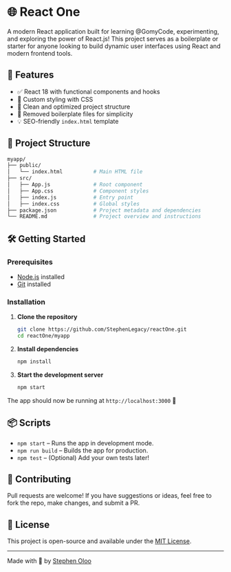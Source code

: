 
# 🌐 React One

A modern React application built for learning @GomyCode, experimenting, and exploring the power of React.js! This project serves as a boilerplate or starter for anyone looking to build dynamic user interfaces using React and modern frontend tools.

## 🚀 Features

- ✅ React 18 with functional components and hooks
- 🎨 Custom styling with CSS
- 🧹 Clean and optimized project structure
- 📁 Removed boilerplate files for simplicity
- 💡 SEO-friendly `index.html` template

## 📂 Project Structure

```bash
myapp/
├── public/
│   └── index.html          # Main HTML file
├── src/
│   ├── App.js              # Root component
│   ├── App.css             # Component styles
│   ├── index.js            # Entry point
│   ├── index.css           # Global styles
├── package.json            # Project metadata and dependencies
└── README.md               # Project overview and instructions
```

## 🛠️ Getting Started

### Prerequisites

- [Node.js](https://nodejs.org/) installed
- [Git](https://git-scm.com/) installed

### Installation

1. **Clone the repository**
   ```bash
   git clone https://github.com/StephenLegacy/reactOne.git
   cd reactOne/myapp
   ```

2. **Install dependencies**
   ```bash
   npm install
   ```

3. **Start the development server**
   ```bash
   npm start
   ```

The app should now be running at `http://localhost:3000` 🚀

## 📦 Scripts

- `npm start` – Runs the app in development mode.
- `npm run build` – Builds the app for production.
- `npm test` – (Optional) Add your own tests later!

## 🙌 Contributing

Pull requests are welcome! If you have suggestions or ideas, feel free to fork the repo, make changes, and submit a PR.

## 📄 License

This project is open-source and available under the [MIT License](LICENSE).

---

Made with 💙 by [Stephen Oloo](https://www.linkedin.com/in/stephenoloolegacyio)
```
